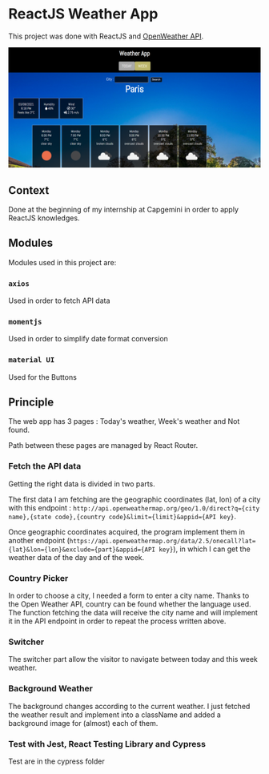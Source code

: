 # ReactJS Weather App

This project was done with ReactJS and [OpenWeather API](https://openweathermap.org/).

![alt text](https://github.com/johntcha/weatherapp/blob/main/public/weatherapp.PNG?raw=true)


## Context

Done at the beginning of my internship at Capgemini in order to apply ReactJS knowledges.

## Modules

Modules used in this project are:

### `axios` 

Used in order to fetch API data

### `momentjs` 

Used in order to simplify date format conversion

### `material UI` 

Used for the Buttons

## Principle

The web app has 3 pages : Today's weather, Week's weather and Not found.

Path between these pages are managed by React Router.

### Fetch the API data

Getting the right data is divided in two parts.

The first data I am fetching are the geographic coordinates (lat, lon) of a city with this endpoint : `http://api.openweathermap.org/geo/1.0/direct?q={city name},{state code},{country code}&limit={limit}&appid={API key}`.

Once geographic coordinates acquired, the program implement them in another endpoint (`https://api.openweathermap.org/data/2.5/onecall?lat={lat}&lon={lon}&exclude={part}&appid={API key}`), in which I can get the weather data of the day and of the week.

### Country Picker

In order to choose a city, I needed a form to enter a city name. Thanks to the Open Weather API, country can be found whether the language used.
The function fetching the data will receive the city name and will implement it in the API endpoint in order to repeat the process written above.


### Switcher

The switcher part allow the visitor to navigate between today and this week weather.

### Background Weather

The background changes according to the current weather. 
I just fetched the weather result and implement into a className and added a background image for (almost) each of them.

### Test with Jest, React Testing Library and Cypress

Test are in the cypress folder
